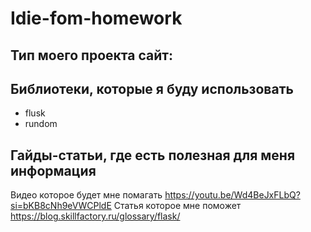 # Idie-fom-homework
## Тип моего проекта сайт:
## Библиотеки, которые я буду использовать
- flusk
- rundom

## Гайды-статьи, где есть полезная для меня информация
Видео которое будет мне помагать https://youtu.be/Wd4BeJxFLbQ?si=bKB8cNh9eVWCPldE
Статья которое мне поможет https://blog.skillfactory.ru/glossary/flask/
